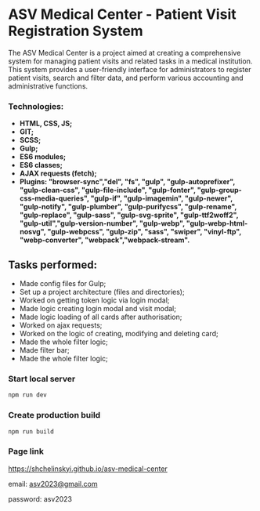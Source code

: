 # ASV Medical Center - Patient Visit Registration System

The ASV Medical Center is a project aimed at creating a comprehensive system for managing patient visits and related tasks in a medical institution. This system provides a user-friendly interface for administrators to register patient visits, search and filter data, and perform various accounting and administrative functions.


### Technologies:


* **HTML, CSS, JS;**
* **GIT;**
* **SCSS;**
* **Gulp;**
* **ES6 modules;**
* **ES6 classes;**
* **AJAX requests (fetch);**
* **Plugins: "browser-sync","del", "fs", "gulp", "gulp-autoprefixer", "gulp-clean-css", "gulp-file-include", "gulp-fonter", "gulp-group-css-media-queries", "gulp-if", "gulp-imagemin", "gulp-newer", "gulp-notify", "gulp-plumber", "gulp-purifycss", "gulp-rename", "gulp-replace", "gulp-sass", "gulp-svg-sprite", "gulp-ttf2woff2", "gulp-util","gulp-version-number", "gulp-webp", "gulp-webp-html-nosvg", "gulp-webpcss", "gulp-zip", "sass", "swiper", "vinyl-ftp", "webp-converter", "webpack","webpack-stream".**


## Tasks performed:

- Made config files for Gulp;
- Set up a project architecture (files and directories);
- Worked on getting token logic via login modal;
- Made logic creating login modal and visit modal;
- Made logic loading of all cards after authorisation;
- Worked on ajax requests; 
- Worked on the logic of creating, modifying and deleting card;
- Made the whole filter logic;
- Made filter bar;
- Made the whole filter logic;

### Start local server

```sh
npm run dev
```

### Create production build

```sh
npm run build
```


### Page link

https://shchelinskyi.github.io/asv-medical-center

email: asv2023@gmail.com

password: asv2023



